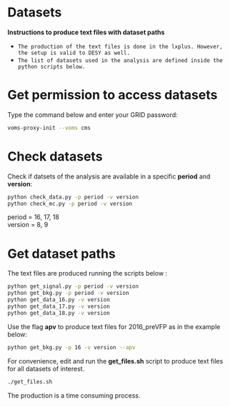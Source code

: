 # Datasets

**Instructions to produce text files with dataset paths**

* `The production of the text files is done in the lxplus. However, the setup is valid to DESY as well.` 
* `The list of datasets used in the analysis are defined inside the python scripts below.`

# Get permission to access datasets

Type the command below and enter your GRID password:
```bash
voms-proxy-init --voms cms
```

# Check datasets

Check if datsets of the analysis are available in a specific **period** and **version**:   
```bash
python check_data.py -p period -v version
python check_mc.py -p period -v version
```
period = 16, 17, 18   
version = 8, 9   

# Get dataset paths

The text files are produced running the scripts below :   
```bash
python get_signal.py -p period -v version
python get_bkg.py -p period -v version
python get_data_16.py -v version
python get_data_17.py -v version
python get_data_18.py -v version
```
Use the flag **apv** to produce text files for 2016_preVFP as in the example below:  
```bash
python get_bkg.py -p 16 -v version --apv 
```

For convenience, edit and run the **get_files.sh** script to produce text files for all datasets of interest.
```bash
./get_files.sh 
```
The production is a time consuming process. 





